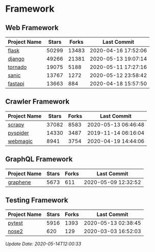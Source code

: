 # Framework

## Web Framework

| Project Name | Stars | Forks | Last Commit |
| ------------ | ----- | ----- | ----------- |
| [flask](https://github.com/pallets/flask) | 50299 | 13483 | 2020-04-16 17:52:06 |
| [django](https://github.com/django/django) | 49266 | 21381 | 2020-05-13 19:07:14 |
| [tornado](https://github.com/tornadoweb/tornado) | 19075 | 5188 | 2020-05-11 17:27:16 |
| [sanic](https://github.com/huge-success/sanic) | 13767 | 1272 | 2020-05-12 23:58:42 |
| [fastapi](https://github.com/tiangolo/fastapi) | 13663 | 884 | 2020-04-18 15:57:50 |

## Crawler Framework

| Project Name | Stars | Forks | Last Commit |
| ------------ | ----- | ----- | ----------- |
| [scrapy](https://github.com/scrapy/scrapy) | 37082 | 8583 | 2020-05-13 06:46:48 |
| [pyspider](https://github.com/binux/pyspider) | 14330 | 3487 | 2019-11-14 06:16:04 |
| [webmagic](https://github.com/code4craft/webmagic) | 8941 | 3754 | 2020-04-19 14:44:06 |

## GraphQL Framework

| Project Name | Stars | Forks | Last Commit |
| ------------ | ----- | ----- | ----------- |
| [graphene](https://github.com/graphql-python/graphene) | 5673 | 611 | 2020-05-09 12:32:52 |

## Testing Framework

| Project Name | Stars | Forks | Last Commit |
| ------------ | ----- | ----- | ----------- |
| [pytest](https://github.com/pytest-dev/pytest) | 5916 | 1393 | 2020-05-13 02:38:45 |
| [nose2](https://github.com/nose-devs/nose2) | 620 | 129 | 2020-03-03 16:52:03 |

*Update Date: 2020-05-14T12:00:33*